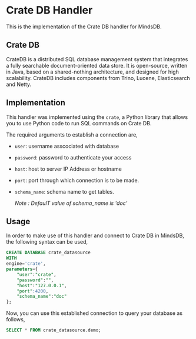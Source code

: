 # Crate DB Handler

This is the implementation of the Crate DB handler for MindsDB.

## Crate DB
CrateDB is a distributed SQL database management system that integrates a fully searchable document-oriented data store. It is open-source, written in Java, based on a shared-nothing architecture, and designed for high scalability. CrateDB includes components from Trino, Lucene, Elasticsearch and Netty. 


## Implementation
This handler was implemented using the `crate`, a Python library that allows you to use Python code to run SQL commands on Crate DB.

The required arguments to establish a connection are,
* `user`: username asscociated with database
* `password`: password to authenticate your access
* `host`: host to server IP Address or hostname
* `port`: port through which  connection is to be made.
* `schema_name`: schema name to get tables.

    _Note : DefaulT value of schema_name is 'doc'_

## Usage
In order to make use of this handler and connect to Crate DB in MindsDB, the following syntax can be used,
~~~~sql
CREATE DATABASE crate_datasource
WITH
engine='crate',
parameters={
    "user":"crate",
    "password":"",
    "host":"127.0.0.1",
    "port":4200,
    "schema_name":"doc"
};
~~~~

Now, you can use this established connection to query your database as follows,
~~~~sql
SELECT * FROM crate_datasource.demo;
~~~~
